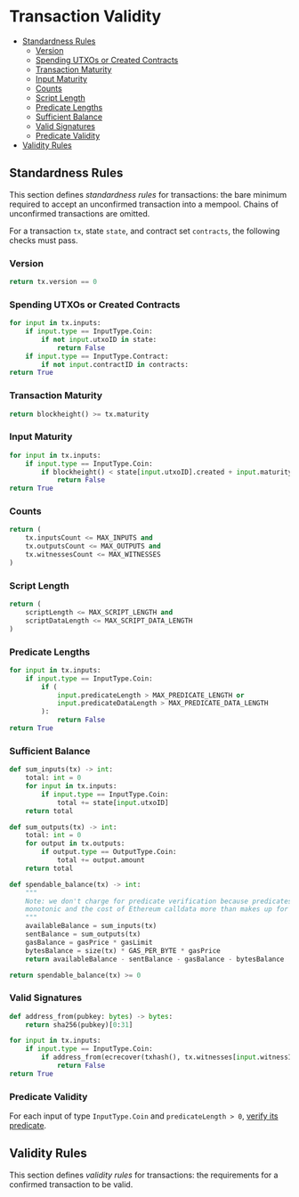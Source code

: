 # Transaction Validity

- [Standardness Rules](#standardness-rules)
    - [Version](#version)
    - [Spending UTXOs or Created Contracts](#spending-utxos-or-created-contracts)
    - [Transaction Maturity](#transaction-maturity)
    - [Input Maturity](#input-maturity)
    - [Counts](#counts)
    - [Script Length](#script-length)
    - [Predicate Lengths](#predicate-lengths)
    - [Sufficient Balance](#sufficient-balance)
    - [Valid Signatures](#valid-signatures)
    - [Predicate Validity](#predicate-validity)
- [Validity Rules](#validity-rules)

## Standardness Rules

This section defines _standardness rules_ for transactions: the bare minimum required to accept an unconfirmed transaction into a mempool. Chains of unconfirmed transactions are omitted.

For a transaction `tx`, state `state`, and contract set `contracts`, the following checks must pass.

### Version

```py
return tx.version == 0
```

### Spending UTXOs or Created Contracts

```py
for input in tx.inputs:
    if input.type == InputType.Coin:
        if not input.utxoID in state:
            return False
    if input.type == InputType.Contract:
        if not input.contractID in contracts:
return True
```

### Transaction Maturity

```py
return blockheight() >= tx.maturity
```

### Input Maturity

```py
for input in tx.inputs:
    if input.type == InputType.Coin:
        if blockheight() < state[input.utxoID].created + input.maturity:
            return False
return True
```

### Counts

```py
return (
    tx.inputsCount <= MAX_INPUTS and
    tx.outputsCount <= MAX_OUTPUTS and
    tx.witnessesCount <= MAX_WITNESSES
)
```

### Script Length

```py
return (
    scriptLength <= MAX_SCRIPT_LENGTH and
    scriptDataLength <= MAX_SCRIPT_DATA_LENGTH
)
```

### Predicate Lengths

```py
for input in tx.inputs:
    if input.type == InputType.Coin:
        if (
            input.predicateLength > MAX_PREDICATE_LENGTH or
            input.predicateDataLength > MAX_PREDICATE_DATA_LENGTH
        ):
            return False
return True
```

### Sufficient Balance

```py
def sum_inputs(tx) -> int:
    total: int = 0
    for input in tx.inputs:
        if input.type == InputType.Coin:
            total += state[input.utxoID]
    return total

def sum_outputs(tx) -> int:
    total: int = 0
    for output in tx.outputs:
        if output.type == OutputType.Coin:
            total += output.amount
    return total

def spendable_balance(tx) -> int:
    """
    Note: we don't charge for predicate verification because predicates are
    monotonic and the cost of Ethereum calldata more than makes up for this
    """
    availableBalance = sum_inputs(tx)
    sentBalance = sum_outputs(tx)
    gasBalance = gasPrice * gasLimit
    bytesBalance = size(tx) * GAS_PER_BYTE * gasPrice
    return availableBalance - sentBalance - gasBalance - bytesBalance

return spendable_balance(tx) >= 0
```

### Valid Signatures

```py
def address_from(pubkey: bytes) -> bytes:
    return sha256(pubkey)[0:31]

for input in tx.inputs:
    if input.type == InputType.Coin:
        if address_from(ecrecover(txhash(), tx.witnesses[input.witnessIndex])) != state[input.utxoID].owner:
            return False
return True
```

### Predicate Validity

For each input of type `InputType.Coin` and `predicateLength > 0`, [verify its predicate](./main.md#predicate-verification).

## Validity Rules

This section defines _validity rules_ for transactions: the requirements for a confirmed transaction to be valid.
